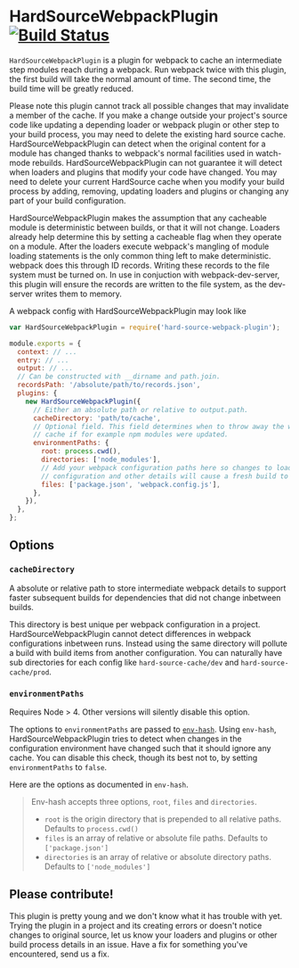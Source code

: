 # HardSourceWebpackPlugin [![Build Status](https://travis-ci.org/mzgoddard/hard-source-webpack-plugin.svg?branch=master)](https://travis-ci.org/mzgoddard/hard-source-webpack-plugin)

`HardSourceWebpackPlugin` is a plugin for webpack to cache an intermediate step modules reach during a webpack. Run webpack twice with this plugin, the first build will take the normal amount of time. The second time, the build time will be greatly reduced.

Please note this plugin cannot track all possible changes that may invalidate a member of the cache. If you make a change outside your project's source code like updating a depending loader or webpack plugin or other step to your build process, you may need to delete the existing hard source cache. HardSourceWebpackPlugin can detect when the original content for a module has changed thanks to webpack's normal facilities used in watch-mode rebuilds. HardSourceWebpackPlugin can not guarantee it will detect when loaders and plugins that modify your code have changed. You may need to delete your current HardSource cache when you modify your build process by adding, removing, updating loaders and plugins or changing any part of your build configuration.

HardSourceWebpackPlugin makes the assumption that any cacheable module is deterministic between builds, or that it will not change. Loaders already help determine this by setting a cacheable flag when they operate on a module. After the loaders execute webpack's mangling of module loading statements is the only common thing left to make deterministic. webpack does this through ID records. Writing these records to the file system must be turned on. In use in conjuction with webpack-dev-server, this plugin will ensure the records are written to the file system, as the dev-server writes them to memory.

A webpack config with HardSourceWebpackPlugin may look like

```js
var HardSourceWebpackPlugin = require('hard-source-webpack-plugin');

module.exports = {
  context: // ...
  entry: // ...
  output: // ...
  // Can be constructed with __dirname and path.join.
  recordsPath: '/absolute/path/to/records.json',
  plugins: {
    new HardSourceWebpackPlugin({
      // Either an absolute path or relative to output.path.
      cacheDirectory: 'path/to/cache',
      // Optional field. This field determines when to throw away the whole
      // cache if for example npm modules were updated.
      environmentPaths: {
        root: process.cwd(),
        directories: ['node_modules'],
        // Add your webpack configuration paths here so changes to loader
        // configuration and other details will cause a fresh build to occur.
        files: ['package.json', 'webpack.config.js'],
      },
    }),
  },
};
```

## Options

### `cacheDirectory`

A absolute or relative path to store intermediate webpack details to support faster subsequent builds for dependencies that did not change inbetween builds.

This directory is best unique per webpack configuration in a project. HardSourceWebpackPlugin cannot detect differences in webpack configurations inbetween runs. Instead using the same directory will pollute a build with build items from another configuration. You can naturally have sub directories for each config like `hard-source-cache/dev` and `hard-source-cache/prod`.

### `environmentPaths`

Requires Node > 4. Other versions will silently disable this option.

The options to `environmentPaths` are passed to [`env-hash`](https://www.npmjs.com/package/env-hash). Using `env-hash`, HardSourceWebpackPlugin tries to detect when changes in the configuration environment have changed such that it should ignore any cache. You can disable this check, though its best not to, by setting `environmentPaths` to `false`.

Here are the options as documented in `env-hash`.

> Env-hash accepts three options, `root`, `files` and `directories`.
>
> - `root` is the origin directory that is prepended to all relative paths. Defaults to `process.cwd()`
> - `files` is an array of relative or absolute file paths. Defaults to `['package.json']`
> - `directories` is an array of relative or absolute directory paths. Defaults to `['node_modules']`

## Please contribute!

This plugin is pretty young and we don't know what it has trouble with yet. Trying the plugin in a project and its creating errors or doesn't notice changes to original source, let us know your loaders and plugins or other build process details in an issue. Have a fix for something you've encountered, send us a fix.
